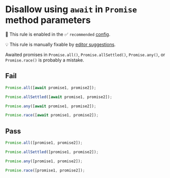 # Disallow using `await` in `Promise` method parameters

💼 This rule is enabled in the ✅ `recommended` [config](https://github.com/sindresorhus/eslint-plugin-unicorn#preset-configs).

💡 This rule is manually fixable by [editor suggestions](https://eslint.org/docs/developer-guide/working-with-rules#providing-suggestions).

<!-- end auto-generated rule header -->
<!-- Do not manually modify this header. Run: `npm run fix:eslint-docs` -->

Awaited promises in `Promise.all()`, `Promise.allSettled()`, `Promise.any()`, or `Promise.race()` is probably a mistake.

## Fail

```js
Promise.all([await promise1, promise2]);

Promise.allSettled([await promise1, promise2]);

Promise.any([await promise1, promise2]);

Promise.race([await promise1, promise2]);
```

## Pass

```js
Promise.all([promise1, promise2]);

Promise.allSettled([promise1, promise2]);

Promise.any([promise1, promise2]);

Promise.race([promise1, promise2]);
```
